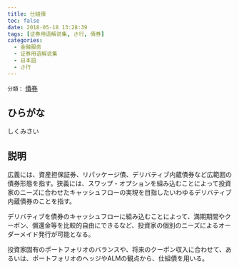 ```yaml
---
title: 仕組債
toc: false
date: 2018-05-18 13:28:39
tags: [证券用语解说集, さ行, 債券]
categories:
  - 金融服务
  - 证券用语解说集
  - 日本語
  - さ行
---
```


`分類：` [債券](/tags/債券/)

## ひらがな

しくみさい

## 説明

広義には、資産担保証券、リパッケージ債、デリバティブ内蔵債券など広範囲の債券形態を指す。狭義には、スワップ・オプションを組み込むことによって投資家のニーズに合わせたキャッシュフローの実現を目指したいわゆるデリバティブ内蔵債券のことを指す。

デリバティブを債券のキャッシュフローに組み込むことによって、満期期間やクーポン、償還金等を比較的自由にできるなど、投資家の個別のニーズによるオーダーメイド発行が可能となる。

投資家固有のポートフォリオのバランスや、将来のクーポン収入に合わせて、あるいは、ポートフォリオのヘッジやALMの観点から、仕組債を用いる。
